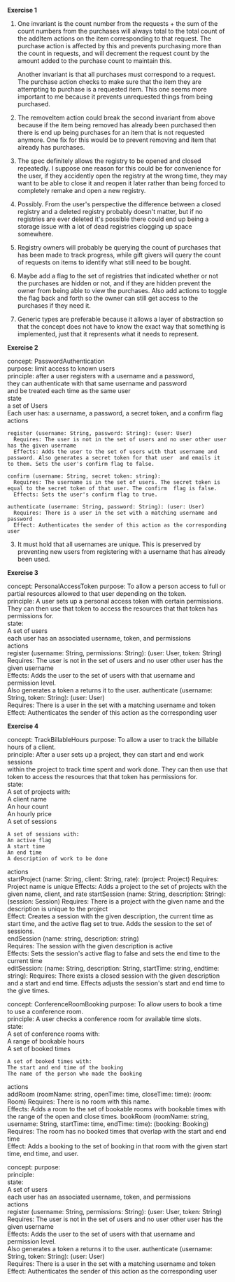 **Exercise 1**

  1.  One invariant is the count number from the requests + the sum of the count numbers from the purchases will always total to the total count of the addItem actions on the item corresponding to that request. The purchase action is affected by this and prevents purchasing more than the count in requests, and will decrement the request count by the amount added to the purchase count to maintain this.

        Another invariant is that all purchases must correspond to a request. The purchase action checks to make sure that the 
    item they are attempting to purchase is a requested item. This one seems more important to me because it prevents unrequested things from being purchased. 

  2.  The removeItem action could break the second invariant from above because if the item being removed has already been purchased then there is end up being purchases for an item that is not requested anymore. One fix for this would be to prevent removing and item that already has purchases.

  3.  The spec definitely allows the registry to be opened and closed repeatedly. I suppose one reason for this could be for convenience for the user, if they accidently open the registry at the wrong time, they may want to be able to close it and reopen it later rather than being forced to completely remake and open a new registry. 

  4.  Possibly. From the user's perspective the difference between a closed registry and a deleted registry probably doesn't matter, but if no registries are ever deleted it's possible there could end up being a storage issue with a lot of dead registries clogging up space somewhere.

  5.  Registry owners will probably be querying the count of purchases that has been made to track progress, while gift givers will query the count of requests on items to identify what still need to be bought.

  6.  Maybe add a flag to the set of registries that indicated whether or not the purchases are hidden or not, and if they are hidden prevent the owner from being able to view the purchases. Also add actions to toggle the flag back and forth so the owner can still get access to the purchases if they need it.

  7.  Generic types are preferable because it allows a layer of abstraction so that the concept does not have to know the exact way that something is implemented, just that it represents what it needs to represent.


**Exercise 2**

  concept: PasswordAuthentication  
  purpose: limit access to known users  
  principle: after a user registers with a username and a password,  
    they can authenticate with that same username and password  
    and be treated each time as the same user  
  state  
    a set of Users  
    Each user has: a username, a password, a secret token, and a confirm flag  
  actions  
  
    register (username: String, password: String): (user: User)  
      Requires: The user is not in the set of users and no user other user has the given username  
      Effects: Adds the user to the set of users with that username and password. Also generates a secret token for that user  and emails it to them. Sets the user's confirm flag to false.  
    
    confirm (username: String, secret token: string):  
      Requires: The username is in the set of users. The secret token is equal to the secret token of that user. The confirm  flag is false.  
      Effects: Sets the user's confirm flag to true.  
  
    authenticate (username: String, password: String): (user: User)  
      Requires: There is a user in the set with a matching username and password  
      Effect: Authenticates the sender of this action as the corresponding user  
  
  3.  It must hold that all usernames are unique. This is preserved by preventing new users from registering with a username  that has already been used.  


**Exercise 3**

  concept: PersonalAccessToken
  purpose: To allow a person access to full or partial resources allowed to that user depending on the token.  
  principle: A user sets up a personal access token with certain permissions.  
    They can then use that token to access the resources that that token has permissions for.  
  state:  
    A set of users  
    each user has an associated username, token, and permissions  
  actions  
    register  (username: String, permissions: String): (user: User, token: String)
      Requires: The user is not in the set of users and no user other user has the given username  
      Effects: Adds the user to the set of users with that username and permission level.  
      Also generates a token a returns it to the user.
    authenticate (username: String, token: String): (user: User)  
      Requires: There is a user in the set with a matching username and token  
      Effect: Authenticates the sender of this action as the corresponding user  

**Exercise 4**

  concept: TrackBillableHours
  purpose: To allow a user to track the billable hours of a client.  
  principle: After a user sets up a project, they can start and end work sessions  
  within the project to track time spent and work done.
    They can then use that token to access the resources that that token has permissions for.  
  state:  
    A set of projects with:  
    A client name  
    An hour count  
    An hourly price  
    A set of sessions  

    A set of sessions with:  
    An active flag
    A start time  
    An end time  
    A description of work to be done  

  actions  
    startProject  (name: String, client: String, rate): (project: Project)
      Requires: Project name is unique
      Effects: Adds a project to the set of projects with the given name, client, and rate
    startSession (name: String, description: String):  (session: Session)
      Requires: There is a project with the given name and the description is unique to the project    
      Effect:   Creates a session with the given description, the current time as start time, and the active flag set to true. Adds the session to the set of sessions.  
    endSession (name: string, description: string)  
      Requires: The session with the given description is active  
      Effects:  Sets the session's active flag to false and sets the end time to the current time  
    editSession: (name: String, description: String, startTime: string, endtime: string):
      Requires: There exists a closed session with the given description and a start and end time.
      Effects adjusts the session's start and end time to the give times.  
  
  concept: ConferenceRoomBooking
  purpose: To allow users to book a time to use a conference room.  
  principle: A user checks a conference room for available time slots.  
  state:  
    A set of conference rooms with:  
    A range of bookable hours  
    A set of booked times  
  
    A set of booked times with:  
    The start and end time of the booking    
    The name of the person who made the booking  

  actions  
    addRoom  (roomName: string, openTime: time, closeTime: time): (room: Room)
      Requires: There is no room with this name.     
      Effects: Adds a room to the set of bookable rooms with bookable times with the range of the open and close times.
    bookRoom (roomName: string, username: String, startTime: time, endTime: time): (booking: Booking)  
      Requires: The room has no booked times that overlap with the start and end time   
      Effect: Adds a booking to the set of booking in that room with the given start time, end time, and user.  
  
  
  
  concept: 
  purpose:   
  principle:   
  state:  
    A set of users  
    each user has an associated username, token, and permissions  
  actions  
    register  (username: String, permissions: String): (user: User, token: String)
      Requires: The user is not in the set of users and no user other user has the given username  
      Effects: Adds the user to the set of users with that username and permission level.  
      Also generates a token a returns it to the user.
    authenticate (username: String, token: String): (user: User)  
      Requires: There is a user in the set with a matching username and token  
      Effect: Authenticates the sender of this action as the corresponding user  